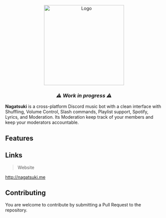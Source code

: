 <p align="center">
  <img width="256" src="https://i.ibb.co/x624M3F/pp-bot-modified.png" alt="Logo">
</p>

<h3 align="center"><i>⚠️ Work in progress ⚠️</i></h3>


**Nagatsuki** is a cross-platform Discord music bot with a clean interface with Shuffling, Volume Control, Slash commands, Playlist support, Spotify, Lyrics, and Moderation.
Its Moderation keep track of your members and keep your moderators accountable.


## Features

## Links

> Website 

http://nagatsuki.me

## Contributing

You are welcome to contribute by submitting a Pull Request to the repository.
